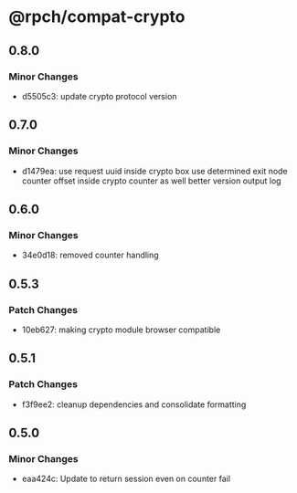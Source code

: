 # @rpch/compat-crypto

## 0.8.0

### Minor Changes

-   d5505c3: update crypto protocol version

## 0.7.0

### Minor Changes

-   d1479ea: use request uuid inside crypto box
    use determined exit node counter offset inside crypto counter as well
    better version output log

## 0.6.0

### Minor Changes

-   34e0d18: removed counter handling

## 0.5.3

### Patch Changes

-   10eb627: making crypto module browser compatible

## 0.5.1

### Patch Changes

-   f3f9ee2: cleanup dependencies and consolidate formatting

## 0.5.0

### Minor Changes

-   eaa424c: Update to return session even on counter fail
